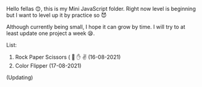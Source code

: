 Hello fellas :blush:, this is my Mini JavaScript folder. Right now level is beginning but I want to level up it by practice so 😈

Although currently being small, I hope it can grow by time. I will try to at least update one project a week :sleepy:.

List:
  1. Rock Paper Scissors ( :punch: :hand: :v: (16-08-2021)
  2. Color Flipper (17-08-2021)
  
  (Updating)
